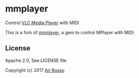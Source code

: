 # mmplayer

Control [VLC Media Player](https://en.wikipedia.org/wiki/VLC_media_player) with MIDI

This is a fork of [mmplayer](https://github.com/arirusso/mvlc), a gem to control MPlayer with MIDI

## License

Apache 2.0, See LICENSE file

Copyright (c) 2017 [Ari Russo](http://arirusso.com)

